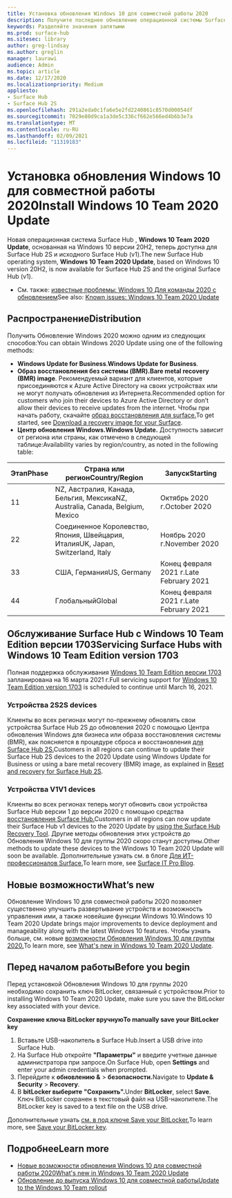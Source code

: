 ```yaml
---
title: Установка обновления Windows 10 для совместной работы 2020
description: Получите последнее обновление операционной системы Surface Hub, Windows 10 Для команды 2020.
keywords: Разделяйте значения запятыми
ms.prod: surface-hub
ms.sitesec: library
author: greg-lindsay
ms.author: greglin
manager: laurawi
audience: Admin
ms.topic: article
ms.date: 12/17/2020
ms.localizationpriority: Medium
appliesto:
- Surface Hub
- Surface Hub 2S
ms.openlocfilehash: 291a2eda0c1fa6e5e2fd2240861c8570d00054df
ms.sourcegitcommit: 7029e80d9ca1a3de5c336cf662e566ed4b6b3e7a
ms.translationtype: MT
ms.contentlocale: ru-RU
ms.lasthandoff: 02/09/2021
ms.locfileid: "11319183"
---
```

# <span data-ttu-id="d6de8-104">Установка обновления Windows 10 для совместной работы 2020</span><span class="sxs-lookup"><span data-stu-id="d6de8-104">Install Windows 10 Team 2020 Update</span></span> 

<span data-ttu-id="d6de8-105">Новая операционная система Surface Hub , **Windows 10 Team 2020 Update**, основанная на Windows 10 версии 20H2, теперь доступна для Surface Hub 2S и исходного Surface Hub (v1).</span><span class="sxs-lookup"><span data-stu-id="d6de8-105">The new Surface Hub operating system, **Windows 10 Team 2020 Update**, based on Windows 10 version 20H2, is now available for Surface Hub 2S and the original Surface Hub (v1).</span></span> 

- <span data-ttu-id="d6de8-106">См. также: [известные проблемы: Windows 10 Для команды 2020 с обновлением](surface-hub-2020-team-update-known-issues.md)</span><span class="sxs-lookup"><span data-stu-id="d6de8-106">See also: [Known issues: Windows 10 Team 2020 Update](surface-hub-2020-team-update-known-issues.md)</span></span>

## <span data-ttu-id="d6de8-107">Распространение</span><span class="sxs-lookup"><span data-stu-id="d6de8-107">Distribution</span></span>

<span data-ttu-id="d6de8-108">Получить Обновление Windows 2020 можно одним из следующих способов:</span><span class="sxs-lookup"><span data-stu-id="d6de8-108">You can obtain Windows 2020 Update using one of the following methods:</span></span>

- <span data-ttu-id="d6de8-109">**Windows Update for Business**.</span><span class="sxs-lookup"><span data-stu-id="d6de8-109">**Windows Update for Business**.</span></span>
- <span data-ttu-id="d6de8-110">**Образ восстановления без системы (BMR).**</span><span class="sxs-lookup"><span data-stu-id="d6de8-110">**Bare metal recovery (BMR) image**.</span></span> <span data-ttu-id="d6de8-111">Рекомендуемый вариант для клиентов, которые присоединяются к Azure Active Directory на своих устройствах или не могут получать обновления из Интернета.</span><span class="sxs-lookup"><span data-stu-id="d6de8-111">Recommended option for customers who join their devices to Azure Active Directory or don’t allow their devices to receive updates from the internet.</span></span> <span data-ttu-id="d6de8-112">Чтобы при начать работу, скачайте [образ восстановления для surface.](https://support.microsoft.com/surfacerecoveryimage)</span><span class="sxs-lookup"><span data-stu-id="d6de8-112">To get started, see [Download a recovery image for your Surface](https://support.microsoft.com/surfacerecoveryimage).</span></span>
- **<span data-ttu-id="d6de8-113">Центр обновления Windows.</span><span class="sxs-lookup"><span data-stu-id="d6de8-113">Windows Update.</span></span>** <span data-ttu-id="d6de8-114">Доступность зависит от региона или страны, как отмечено в следующей таблице:</span><span class="sxs-lookup"><span data-stu-id="d6de8-114">Availability varies by region/country, as noted in the following table:</span></span>

| <span data-ttu-id="d6de8-115">Этап</span><span class="sxs-lookup"><span data-stu-id="d6de8-115">Phase</span></span> | <span data-ttu-id="d6de8-116">Страна или регион</span><span class="sxs-lookup"><span data-stu-id="d6de8-116">Country/Region</span></span>                         | <span data-ttu-id="d6de8-117">Запуск</span><span class="sxs-lookup"><span data-stu-id="d6de8-117">Starting</span></span>          |
| ----- | -------------------------------------- | ----------------- |
| <span data-ttu-id="d6de8-118">1</span><span class="sxs-lookup"><span data-stu-id="d6de8-118">1</span></span>     | <span data-ttu-id="d6de8-119">NZ, Австралия, Канада, Бельгия, Мексика</span><span class="sxs-lookup"><span data-stu-id="d6de8-119">NZ, Australia, Canada, Belgium, Mexico</span></span> | <span data-ttu-id="d6de8-120">Октябрь 2020 г.</span><span class="sxs-lookup"><span data-stu-id="d6de8-120">October 2020</span></span>  |
| <span data-ttu-id="d6de8-121">2</span><span class="sxs-lookup"><span data-stu-id="d6de8-121">2</span></span>     | <span data-ttu-id="d6de8-122">Соединенное Королевство, Япония, Швейцария, Италия</span><span class="sxs-lookup"><span data-stu-id="d6de8-122">UK, Japan, Switzerland, Italy</span></span>          | <span data-ttu-id="d6de8-123">Ноябрь 2020 г.</span><span class="sxs-lookup"><span data-stu-id="d6de8-123">November 2020</span></span> |
| <span data-ttu-id="d6de8-124">3</span><span class="sxs-lookup"><span data-stu-id="d6de8-124">3</span></span>     | <span data-ttu-id="d6de8-125">США, Германия</span><span class="sxs-lookup"><span data-stu-id="d6de8-125">US, Germany</span></span>                            | <span data-ttu-id="d6de8-126">Конец февраля 2021 г.</span><span class="sxs-lookup"><span data-stu-id="d6de8-126">Late February 2021</span></span> |
| <span data-ttu-id="d6de8-127">4</span><span class="sxs-lookup"><span data-stu-id="d6de8-127">4</span></span>     | <span data-ttu-id="d6de8-128">Глобальный</span><span class="sxs-lookup"><span data-stu-id="d6de8-128">Global</span></span>                                 | <span data-ttu-id="d6de8-129">Конец февраля 2021 г.</span><span class="sxs-lookup"><span data-stu-id="d6de8-129">Late February 2021</span></span> |

## <span data-ttu-id="d6de8-130">Обслуживание Surface Hub с Windows 10 Team Edition версии 1703</span><span class="sxs-lookup"><span data-stu-id="d6de8-130">Servicing Surface Hubs with Windows 10 Team Edition version 1703</span></span> 

<span data-ttu-id="d6de8-131">Полная поддержка обслуживания [Windows 10 Team Edition версии 1703](https://support.microsoft.com/topic/november-12-2019-kb4525245-os-build-15063-2172-dfc81b85-11a6-54ef-4370-11408193419f) запланирована на 16 марта 2021 г.</span><span class="sxs-lookup"><span data-stu-id="d6de8-131">Full servicing support for [Windows 10 Team Edition version 1703](https://support.microsoft.com/topic/november-12-2019-kb4525245-os-build-15063-2172-dfc81b85-11a6-54ef-4370-11408193419f) is scheduled to continue until March 16, 2021.</span></span>

### <span data-ttu-id="d6de8-132">Устройства 2S</span><span class="sxs-lookup"><span data-stu-id="d6de8-132">2S devices</span></span> 

<span data-ttu-id="d6de8-133">Клиенты во всех регионах могут по-прежнему обновлять свои устройства Surface Hub 2S до обновления 2020 с помощью Центра обновления Windows для бизнеса или образа восстановления системы (BMR), как поясняется в процедуре сброса и восстановления [для Surface Hub 2S.](surface-hub-2s-recover-reset.md)</span><span class="sxs-lookup"><span data-stu-id="d6de8-133">Customers in all regions can continue to update their Surface Hub 2S devices to the 2020 Update using Windows Update for Business or using a bare metal recovery (BMR) image, as explained in [Reset and recovery for Surface Hub 2S](surface-hub-2s-recover-reset.md).</span></span>

### <span data-ttu-id="d6de8-134">Устройства V1</span><span class="sxs-lookup"><span data-stu-id="d6de8-134">V1 devices</span></span> 

<span data-ttu-id="d6de8-135">Клиенты во всех регионах теперь могут обновить свои устройства Surface Hub версии 1 до версии 2020 с помощью средства [восстановления Surface Hub.](surface-hub-recovery-tool.md)</span><span class="sxs-lookup"><span data-stu-id="d6de8-135">Customers in all regions can now update their Surface Hub v1 devices to the 2020 Update by [using the Surface Hub Recovery Tool](surface-hub-recovery-tool.md).</span></span> <span data-ttu-id="d6de8-136">Другие методы обновления этих устройств до Обновления Windows 10 для группы 2020 скоро станут доступны.</span><span class="sxs-lookup"><span data-stu-id="d6de8-136">Other methods to update these devices to the Windows 10 Team 2020 Update will soon be available.</span></span> <span data-ttu-id="d6de8-137">Дополнительные узнать см. в блоге [Для ИТ-профессионалов Surface.](https://techcommunity.microsoft.com/t5/surface-it-pro-blog/update-to-the-windows-10-team-rollout/ba-p/1669655)</span><span class="sxs-lookup"><span data-stu-id="d6de8-137">To learn more, see [Surface IT Pro Blog](https://techcommunity.microsoft.com/t5/surface-it-pro-blog/update-to-the-windows-10-team-rollout/ba-p/1669655).</span></span>
 
## <span data-ttu-id="d6de8-138">Новые возможности</span><span class="sxs-lookup"><span data-stu-id="d6de8-138">What’s new</span></span>

<span data-ttu-id="d6de8-139">Обновление Windows 10 для совместной работы 2020 позволяет существенно улучшить развертывание устройств и возможность управления ими, а также новейшие функции Windows 10.</span><span class="sxs-lookup"><span data-stu-id="d6de8-139">Windows 10 Team 2020 Update brings major improvements to device deployment and manageability along with the latest Windows 10 features.</span></span> <span data-ttu-id="d6de8-140">Чтобы узнать больше, см. новые [возможности Обновления Windows 10 для группы 2020.](surface-hub-2020-update-whats-new.md)</span><span class="sxs-lookup"><span data-stu-id="d6de8-140">To learn more, see [What's new in Windows 10 Team 2020 Update](surface-hub-2020-update-whats-new.md).</span></span>
 
## <span data-ttu-id="d6de8-141">Перед началом работы</span><span class="sxs-lookup"><span data-stu-id="d6de8-141">Before you begin</span></span>

<span data-ttu-id="d6de8-142">Перед установкой Обновления Windows 10 для группы 2020 необходимо сохранить ключ BitLocker, связанный с устройством.</span><span class="sxs-lookup"><span data-stu-id="d6de8-142">Prior to installing Windows 10 Team 2020 Update, make sure you save the BitLocker key associated with your device.</span></span> 

**<span data-ttu-id="d6de8-143">Сохранение ключа BitLocker вручную</span><span class="sxs-lookup"><span data-stu-id="d6de8-143">To manually save your BitLocker key</span></span>**

1. <span data-ttu-id="d6de8-144">Вставьте USB-накопитель в Surface Hub.</span><span class="sxs-lookup"><span data-stu-id="d6de8-144">Insert a USB drive into Surface Hub.</span></span>
2. <span data-ttu-id="d6de8-145">На Surface Hub откройте **"Параметры"** и введите учетные данные администратора при запросе.</span><span class="sxs-lookup"><span data-stu-id="d6de8-145">On Surface Hub, open **Settings** and enter your admin credentials when prompted.</span></span>
3. <span data-ttu-id="d6de8-146">Перейдите к **обновлению &**  >  **безопасности.**</span><span class="sxs-lookup"><span data-stu-id="d6de8-146">Navigate to **Update & Security** > **Recovery**.</span></span>
4. <span data-ttu-id="d6de8-147">В **bitLocker выберите** **"Сохранить".**</span><span class="sxs-lookup"><span data-stu-id="d6de8-147">Under **BitLocker**, select **Save**.</span></span> <span data-ttu-id="d6de8-148">Ключ BitLocker сохранен в текстовый файл на USB-накопителе.</span><span class="sxs-lookup"><span data-stu-id="d6de8-148">The BitLocker key is saved to a text file on the USB drive.</span></span>

<span data-ttu-id="d6de8-149">Дополнительные узнать [см. в под ключе Save your BitLocker.](save-bitlocker-key-surface-hub.md)</span><span class="sxs-lookup"><span data-stu-id="d6de8-149">To learn more, see [Save your BitLocker key](save-bitlocker-key-surface-hub.md).</span></span>

## <span data-ttu-id="d6de8-150">Подробнее</span><span class="sxs-lookup"><span data-stu-id="d6de8-150">Learn more</span></span>

- [<span data-ttu-id="d6de8-151">Новые возможности обновления Windows 10 для совместной работы 2020</span><span class="sxs-lookup"><span data-stu-id="d6de8-151">What's new in Windows 10 Team 2020 Update</span></span>](surface-hub-2020-update-whats-new.md)
- [<span data-ttu-id="d6de8-152">Обновление до выпуска Windows 10 для совместной работы</span><span class="sxs-lookup"><span data-stu-id="d6de8-152">Update to the Windows 10 Team rollout</span></span>](https://techcommunity.microsoft.com/t5/surface-it-pro-blog/update-to-the-windows-10-team-rollout/ba-p/1669655)
